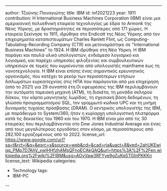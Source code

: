 ---
author: Τζούνης Παναγιώτης
title: IBM
id: inf2021223
year: 1911
contribution: Η International Business Machines Corporation (IBM) είναι μια αμερικανική πολυεθνική εταιρεία τεχνολογίας με έδρα το Armonk της Νέας Υόρκης, με δραστηριότητες σε περισσότερες από 171 χώρες. Η εταιρεία ξεκίνησε το 1911,
 ιδρύθηκε στο Endicott της Νέας Υόρκης από τον επιχειρηματία καταπιστευμάτων Charles Ranlett Flint, ως Computing-Tabulating-Recording Company (CTR) και μετονομάστηκε σε "International Business Machines" το 1924. Η IBM ιδρύθηκε στη
 Νέα Υόρκη. Η IBM παράγει και πουλά υλικό υπολογιστών, ενδιάμεσο λογισμικό και λογισμικό, και παρέχει υπηρεσίες φιλοξενίας και συμβουλευτικών υπηρεσιών σε τομείς που κυμαίνονται από υπολογιστές mainframe έως τη νανοτεχνολογία. Η IBM
 είναι επίσης ένας σημαντικός ερευνητικός οργανισμός, που κατέχει το ρεκόρ των περισσότερων ετήσιων διπλωμάτων ευρεσιτεχνίας στις ΗΠΑ που παράγονται από μια επιχείρηση (από το 2021) για 29 συναπτά έτη.Οι εφευρέσεις της IBM 
 περιλαμβάνουν την αυτόματη ταμειακή μηχανή (ATM), τη δισκέτα, τη μονάδα σκληρού δίσκου, την κάρτα μαγνητικής λωρίδας, τη σχεσιακή βάση δεδομένων, τη γλώσσα προγραμματισμού SQL, τον γραμμωτό κώδικα UPC και τη μνήμη δυναμικής τυχαίας
 πρόσβασης (DRAM). Ο κεντρικός υπολογιστής της IBM, με παράδειγμα το System/360, ήταν η κυρίαρχη υπολογιστική πλατφόρμα κατά τις δεκαετίες του 1960 και του 1970. Η IBM είναι μία από τις 30 εταιρείες που περιλαμβάνονται στο Dow Jones
 Industrial Average και ένας από τους μεγαλύτερους εργοδότες στον κόσμο, με περισσότερους από 282.100 εργαζομένους από το 2022.
license_url: https://www.google.com/url?sa=t&rct=j&q=&esrc=s&source=web&cd=&cad=rja&uact=8&ved=2ahUKEwigq_PMp7D7AhV_xwIHHfzhAMsQFnoECAkQAQ&url=https%3A%2F%2Fen.wikipedia.org%2Fwiki%2FIBM&usg=AOvVaw3RFYye9gZuKq5TGInPKKKn 
license_text: Wikipedia
categories: 
   - Technology
tags:
   - IBM-PC

--
